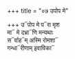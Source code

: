 +++
title = "०७ उपोप मे"

+++
उ᳓पोप मे प᳓रा मृश  
मा᳓ मे दभ्रा᳓णि मन्यथाः  
स᳓र्वाह᳓म् अस्मि रोमशा᳓  
गन्धा᳓रीणाम् इवाविका᳓
